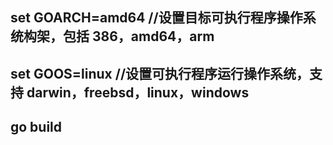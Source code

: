 ## set GOARCH=amd64   //设置目标可执行程序操作系统构架，包括 386，amd64，arm
## set GOOS=linux     //设置可执行程序运行操作系统，支持 darwin，freebsd，linux，windows
## go build 